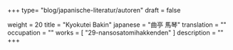 +++
type= "blog/japanische-literatur/autoren"
draft = false

weight = 20
title = "Kyokutei Bakin"
japanese = "曲亭 馬琴"
translation = ""
occupation = ""
works = [
  "29-nansosatomihakkenden"
]
description = ""
+++

